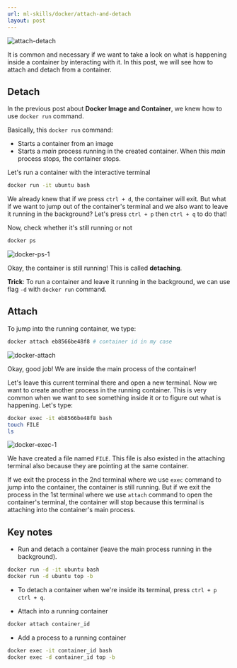 ```yaml
---
url: ml-skills/docker/attach-and-detach
layout: post
---
```


![attach-detach][attach-detach]

It is common and necessary if we want to take a look on what is happening inside a container by interacting with it.
In this post, we will see how to attach and detach from a container.

## Detach

In the previous post about **Docker Image and Container**, we knew how to use `docker run` command.

Basically, this `docker run` command:

- Starts a container from an image
- Starts a _main_ process running in the created container. When this _main_ process stops, the container stops.

Let's run a container with the interactive terminal

```bash
docker run -it ubuntu bash
```

We already knew that if we press `ctrl + d`, the container will exit.
But what if we want to jump out of the container's terminal and we also want to leave it running in the background?
Let's press `ctrl + p` then `ctrl + q` to do that!

Now, check whether it's still running or not

```bash
docker ps
```

![docker-ps-1][docker-ps-1]

Okay, the container is still running! This is called **detaching**.

**Trick**: To run a container and leave it running in the background, we can use flag `-d` with `docker run` command.

## Attach

To jump into the running container, we type:

```bash
docker attach eb8566be48f8 # container id in my case
```

![docker-attach][docker-attach]

Okay, good job! We are inside the main process of the container!

Let's leave this current terminal there and open a new terminal.
Now we want to create another process in the running container.
This is very common when we want to see something inside it or to figure out what is happening. Let's type:

```bash
docker exec -it eb8566be48f8 bash
touch FILE
ls
```

![docker-exec-1][docker-exec-1]

We have created a file named `FILE`.
This file is also existed in the attaching terminal also because they are pointing at the same container.

If we exit the process in the 2nd terminal where we use `exec` command to jump into the container,
the container is still running.
But if we exit the process in the 1st terminal where we use `attach` command to open the container's terminal,
the container will stop because this terminal is attaching into the container's main process.

## Key notes

- Run and detach a container (leave the main process running in the background).

```bash
docker run -d -it ubuntu bash
docker run -d ubuntu top -b
```

- To detach a container when we're inside its terminal, press `ctrl + p` `ctrl + q`.

- Attach into a running container

```bash
docker attach container_id
```

- Add a process to a running container

```bash
docker exec -it container_id bash
docker exec -d container_id top -b
```

<!-- MARKDOWN LINKS & IMAGES -->

[attach-detach]: /assets/images/ml-skills/docker/attach-and-detach/attach-detach.jpg
[docker-ps-1]: /assets/images/ml-skills/docker/attach-and-detach/docker-ps-1.png
[docker-attach]: /assets/images/ml-skills/docker/attach-and-detach/docker-attach.png
[docker-exec-1]: /assets/images/ml-skills/docker/attach-and-detach/docker-exec-1.png
